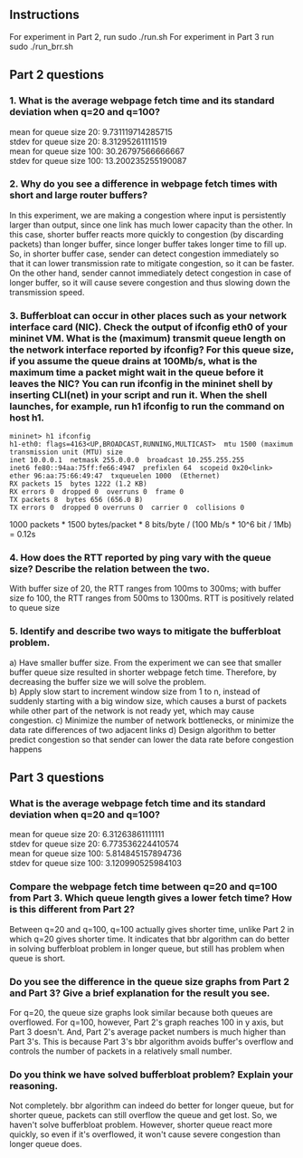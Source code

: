 ## Instructions
For experiment in Part 2, run
    sudo ./run.sh
For experiment in Part 3 run
    sudo ./run_brr.sh

## Part 2 questions

### 1. What is the average webpage fetch time and its standard deviation when q=20 and q=100?     
mean for queue size 20: 9.731119714285715  
stdev for queue size 20: 8.31295261111519  
mean for queue size 100: 30.26797566666667  
stdev for queue size 100: 13.200235255190087  

### 2. Why do you see a difference in webpage fetch times with short and large router buffers?
In this experiment, we are making a congestion where input is persistently larger than output, 
since one link has much lower capacity than the other. 
In this case, shorter buffer reacts more quickly to congestion (by discarding packets) than longer buffer, 
since longer buffer takes longer time to fill up. So, in shorter buffer case, sender can detect congestion 
immediately so that it can lower transmission rate to mitigate congestion, so it can be faster. 
On the other hand, sender cannot immediately detect congestion in case of longer buffer, 
so it will cause severe congestion and thus slowing down the transmission speed.

### 3. Bufferbloat can occur in other places such as your network interface card (NIC). Check the output of ifconfig eth0 of your mininet VM. What is the (maximum) transmit queue length on the network interface reported by ifconfig? For this queue size, if you assume the queue drains at 100Mb/s, what is the maximum time a packet might wait in the queue before it leaves the NIC? You can run ifconfig in the mininet shell by inserting CLI(net) in your script and run it. When the shell launches, for example, run h1 ifconfig to run the command on host h1.
    mininet> h1 ifconfig   
    h1-eth0: flags=4163<UP,BROADCAST,RUNNING,MULTICAST>  mtu 1500 (maximum transmission unit (MTU) size
    inet 10.0.0.1  netmask 255.0.0.0  broadcast 10.255.255.255
    inet6 fe80::94aa:75ff:fe66:4947  prefixlen 64  scopeid 0x20<link>
    ether 96:aa:75:66:49:47  txqueuelen 1000  (Ethernet)
    RX packets 15  bytes 1222 (1.2 KB)
    RX errors 0  dropped 0  overruns 0  frame 0
    TX packets 8  bytes 656 (656.0 B)
    TX errors 0  dropped 0 overruns 0  carrier 0  collisions 0

1000 packets * 1500 bytes/packet * 8 bits/byte / (100 Mb/s * 10^6 bit / 1Mb) = 0.12s

### 4. How does the RTT reported by ping vary with the queue size? Describe the relation between the two.
With buffer size of 20, the RTT ranges from 100ms to 300ms; with buffer size fo 100, the RTT ranges from 500ms to 1300ms.
RTT is positively related to queue size

### 5. Identify and describe two ways to mitigate the bufferbloat problem.
a) Have smaller buffer size. From the experiment we can see that smaller buffer queue size resulted in shorter webpage fetch time. 
Therefore, by decreasing the buffer size we will solve the problem.  
b) Apply slow start to increment window size from 1 to n, instead of suddenly starting with a big window size, 
which causes a burst of packets while other part of the network is not ready yet, which may cause congestion.
c) Minimize the number of network bottlenecks, or minimize the data rate differences of two adjacent links
d) Design algorithm to better predict congestion so that sender can lower the data rate before congestion happens

## Part 3 questions
### What is the average webpage fetch time and its standard deviation when q=20 and q=100?
mean for queue size 20: 6.31263861111111  
stdev for queue size 20: 6.773536224410574  
mean for queue size 100: 5.814845157894736  
stdev for queue size 100: 3.120990525984103 

### Compare the webpage fetch time between q=20 and q=100 from Part 3. Which queue length gives a lower fetch time? How is this different from Part 2?
Between q=20 and q=100, q=100 actually gives shorter time, unlike Part 2 in which q=20 gives shorter time.
It indicates that bbr algorithm can do better in solving bufferbloat problem in longer queue, but still has problem when queue is short.

### Do you see the difference in the queue size graphs from Part 2 and Part 3? Give a brief explanation for the result you see.
For q=20, the queue size graphs look similar because both queues are overflowed. For q=100, however, Part 2's graph reaches 100 in y axis,
but Part 3 doesn't. And, Part 2's average packet numbers is much higher than Part 3's. This is because Part 3's bbr algorithm avoids buffer's overflow
and controls the number of packets in a relatively small number.

### Do you think we have solved bufferbloat problem? Explain your reasoning.
Not completely. bbr algorithm can indeed do better for longer queue, but for shorter queue, packets can still overflow the queue and get lost.
So, we haven't solve bufferbloat problem. However, shorter queue react more quickly, so even if it's overflowed, it won't cause severe congestion than longer queue does.
